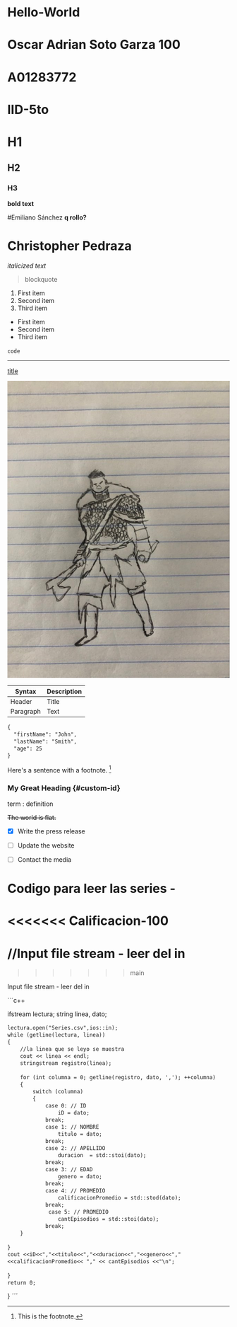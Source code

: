 # Hello-World

# Oscar Adrian Soto Garza  100
# A01283772
# IID-5to
# H1
## H2
### H3

**bold text**
  
#Emiliano Sánchez 
**q rollo?**

# Christopher Pedraza

*italicized text*
  
> blockquote
    
1. First item
2. Second item
3. Third item

- First item
- Second item
- Third item

`code`

---

[title](https://www.example.com)

![alt text](imagen.jpg.jpg)

| Syntax | Description |
| ----------- | ----------- |
| Header | Title |
| Paragraph | Text |

```
{
  "firstName": "John",
  "lastName": "Smith",
  "age": 25
}
```

Here's a sentence with a footnote. [^1]

[^1]: This is the footnote.

### My Great Heading {#custom-id}
  
term
: definition

~~The world is flat.~~
  
- [x] Write the press release
- [ ] Update the website
- [ ] Contact the media


# Codigo para leer las series - 
<<<<<<< Calificacion-100
=======
# //Input file stream - leer del in
>>>>>>> main

 Input file stream - leer del in

´´´c++

   ifstream lectura;
    string linea, dato;
   
    lectura.open("Series.csv",ios::in);
    while (getline(lectura, linea))
    {
        //la linea que se leyo se muestra
        cout << linea << endl;
        stringstream registro(linea);
        
        for (int columna = 0; getline(registro, dato, ','); ++columna)
        {
            switch (columna)
            {
                case 0: // ID
                    iD = dato;
                break;
                case 1: // NOMBRE
                    titulo = dato;
                break;
                case 2: // APELLIDO
                    duracion  = std::stoi(dato);
                break;
                case 3: // EDAD
                    genero = dato;
                break;
                case 4: // PROMEDIO
                    calificacionPromedio = std::stod(dato);
                break;
                 case 5: // PROMEDIO
                    cantEpisodios = std::stoi(dato);
                break;
        }
    
    }
    cout <<iD<<","<<titulo<<","<<duracion<<","<<genero<<","<<calificacionPromedio<< "," << cantEpisodios <<"\n";

    }
    return 0;
}
´´´


